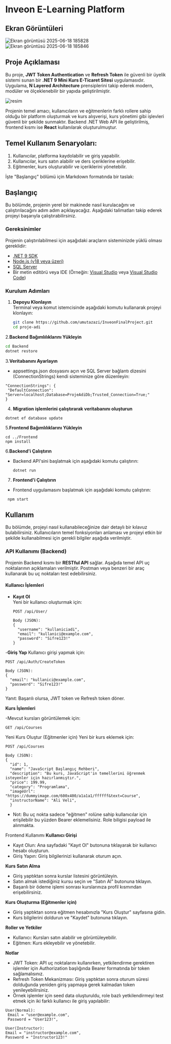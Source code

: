 # Inveon E-Learning Platform 

## Ekran Görüntüleri

![Ekran görüntüsü 2025-06-18 185828](https://github.com/user-attachments/assets/6512aaa6-9c27-4715-9adc-05613abea9e6)
![Ekran görüntüsü 2025-06-18 185846](https://github.com/user-attachments/assets/515e690c-cf99-4f37-9f53-fbe81c43b5b6)

## Proje Açıklaması

Bu proje, **JWT Token Authentication** ve **Refresh Token** ile güvenli bir üyelik sistemi sunan bir **.NET 9 Mini Kurs E-Ticaret Sitesi** uygulamasıdır. Uygulama, **N Layered Architecture** prensiplerini takip ederek modern, modüler ve ölçeklenebilir bir yapıda geliştirilmiştir. 

![resim](https://github.com/user-attachments/assets/9eb20175-9635-4c4e-a2a6-b1d3f942b9ae)


Projenin temel amacı, kullanıcıların ve eğitmenlerin farklı rollere sahip olduğu bir platform oluşturmak ve kurs alışverişi, kurs yönetimi gibi işlevleri güvenli bir şekilde sunmaktır. Backend .NET Web API ile geliştirilmiş, frontend kısmı ise **React** kullanılarak oluşturulmuştur.

## Temel Kullanım Senaryoları:
1. Kullanıcılar, platforma kaydolabilir ve giriş yapabilir.
2. Kullanıcılar, kurs satın alabilir ve ders içeriklerine erişebilir.
3. Eğitmenler, kurs oluşturabilir ve içeriklerini yönetebilir.

İşte "Başlangıç" bölümü için Markdown formatında bir taslak:

## Başlangıç

Bu bölümde, projenin yerel bir makinede nasıl kurulacağını ve çalıştırılacağını adım adım açıklayacağız. Aşağıdaki talimatları takip ederek projeyi başarıyla çalıştırabilirsiniz.

### Gereksinimler

Projenin çalıştırılabilmesi için aşağıdaki araçların sisteminizde yüklü olması gereklidir:

- [.NET 9 SDK](https://dotnet.microsoft.com/download)
- [Node.js (v18 veya üzeri)](https://nodejs.org/)
- [SQL Server](https://www.microsoft.com/sql-server)
- Bir metin editörü veya IDE (Örneğin: [Visual Studio](https://visualstudio.microsoft.com/) veya [Visual Studio Code](https://code.visualstudio.com/))

### Kurulum Adımları
1. **Depoyu Klonlayın**  
   Terminal veya komut istemcisinde aşağıdaki komutu kullanarak projeyi klonlayın:
   ```bash
   git clone https://github.com/umutazazi/InveonFinalProject.git
   cd proje-adi
   ```

2.**Backend Bağımlılıklarını Yükleyin**
```bash
cd Backend
dotnet restore
```
3.**Veritabanını Ayarlayın**
- appsettings.json dosyasını açın ve SQL Server bağlantı dizesini (ConnectionStrings) kendi sisteminize göre düzenleyin:
 ```
"ConnectionStrings": {
  "DefaultConnection": "Server=localhost;Database=ProjeAdiDb;Trusted_Connection=True;"
}
```
4. **Migration işlemlerini çalıştırarak veritabanını oluşturun**
```
dotnet ef database update
```

5.**Frontend Bağımlılıklarını Yükleyin**
```
cd ../Frontend
npm install
```
6.**Backend'i Çalıştırın**
- Backend API'sini başlatmak için aşağıdaki komutu çalıştırın:
  ```
  dotnet run
  ```
7. **Frontend'i Çalıştırın**
- Frontend uygulamasını başlatmak için aşağıdaki komutu çalıştırın:
 ```
  npm start
  ```

## Kullanım

Bu bölümde, projeyi nasıl kullanabileceğinize dair detaylı bir kılavuz bulabilirsiniz. Kullanıcıların temel fonksiyonları anlaması ve projeyi etkin bir şekilde kullanabilmesi için gerekli bilgiler aşağıda verilmiştir.

### API Kullanımı (Backend)

Projenin Backend kısmı bir **RESTful API** sağlar. Aşağıda temel API uç noktalarının açıklamaları verilmiştir. Postman veya benzeri bir araç kullanarak bu uç noktaları test edebilirsiniz.

#### Kullanıcı İşlemleri
- **Kayıt Ol**  
  Yeni bir kullanıcı oluşturmak için:
  ```http
  POST /api/User/

  Body (JSON):
  {
    "username": "kullaniciadi",
    "email": "kullanici@example.com",
    "password": "Sifre123!"
  }
  ```
 -**Giriş Yap**
Kullanıcı girişi yapmak için:
```http
POST /api/Auth/CreateToken

Body (JSON):
{
  "email": "kullanici@example.com",
  "password": "Sifre123!"
}
```

Yanıt: Başarılı olursa, JWT token ve Refresh token döner.


**Kurs İşlemleri**

-Mevcut kursları görüntülemek için:
```
GET /api/Courses
```

Yeni Kurs Oluştur (Eğitmenler için)
Yeni bir kurs eklemek için:

    POST /api/Courses

    Body (JSON):
    {
      "id": 1,
      "name": "JavaScript Başlangıç Rehberi",
      "description": "Bu kurs, JavaScript'in temellerini öğrenmek isteyenler için hazırlanmıştır.",
      "price": 199.99,
      "category": "Programlama",
      "imageUrl": "https://dummyimage.com/600x400/a1a1a1/ffffff&text=Course",
      "instructorName": "Ali Veli",
      }

 - Not: Bu uç nokta sadece "eğitmen" rolüne sahip kullanıcılar için erişilebilir bu yüzden Bearer eklemelisiniz. Role biligisi payload ile alınmakta.

Frontend Kullanımı
**Kullanıcı Girişi**

  - Kayıt Olun: Ana sayfadaki "Kayıt Ol" butonuna tıklayarak bir kullanıcı hesabı oluşturun.
  - Giriş Yapın: Giriş bilgilerinizi kullanarak oturum açın.

**Kurs Satın Alma**

  - Giriş yaptıktan sonra kurslar listesini görüntüleyin.
  - Satın almak istediğiniz kursu seçin ve "Satın Al" butonuna tıklayın.
  - Başarılı bir ödeme işlemi sonrası kurslarınıza profil kısmından erişebilirsiniz.

**Kurs Oluşturma (Eğitmenler için)**

 - Giriş yaptıktan sonra eğitmen hesabınızla "Kurs Oluştur" sayfasına gidin.
 - Kurs bilgilerini doldurun ve "Kaydet" butonuna tıklayın.

**Roller ve Yetkiler**

  - Kullanıcı: Kursları satın alabilir ve görüntüleyebilir.
  - Eğitmen: Kurs ekleyebilir ve yönetebilir.
    





**Notlar**

  - JWT Token: API uç noktalarını kullanırken, yetkilendirme gerektiren işlemler için Authorization başlığında Bearer <token> formatında bir token sağlamalısınız.
  - Refresh Token Mekanizması: Giriş yaptıktan sonra oturum süresi dolduğunda yeniden giriş yapmaya gerek kalmadan token yenileyebilirsiniz.
  - Örnek işlemler için seed data oluşturuldu, role bazlı yetkilendirmeyi test etmek için iki farklı kullanıcı ile giriş yapılabilir:
```
User(Normal):
 Email = "user@example.com",
 Password = "User123!",

User(Instructor):
Email = "instructor@example.com",
Password = "Instructor123!"
```







